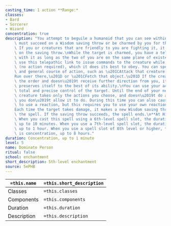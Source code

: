```yaml
---
casting_time: 1 action **Range:*
classes:
- Bard
- Sorcerer
- Wizard
concentration: true
description: "You attempt to beguile a humanoid that you can see within range. It\
    \ must succeed on a Wisdom saving throw or be charmed by you for the duration.\
    \ If you or creatures that are friendly to you are fighting it, it has advantage\
    \ on the saving throw.\nWhile the target is charmed, you have a telepathic link\
    \ with it as long as the two of you are on the same plane of existence. You can\
    \ use this telepathic link to issue commands to the creature while you are conscious\
    \ (no action required), which it does its best to obey. You can specify a simple\
    \ and general course of action, such as \u201CAttack that creature,\u201D \u201C\
    Run over there,\u201D or \u201CFetch that object.\u201D If the creature completes\
    \ the order and doesn\u2019t receive further direction from you, it defends and\
    \ preserves itself to the best of its ability.\nYou can use your action to take\
    \ total and precise control of the target. Until the end of your next turn, the\
    \ creature takes only the actions you choose, and doesn\u2019t do anything that\
    \ you don\u2019t allow it to do. During this time you can also cause the creature\
    \ to use a reaction, but this requires you to use your own reaction as well.\n\
    Each time the target takes damage, it makes a new Wisdom saving throw against\
    \ the spell. If the saving throw succeeds, the spell ends.\n**At Higher Levels.**\
    \ When you cast this spell using a 6th-level spell slot, the duration is concentration,\
    \ up to 10 minutes. When you use a 7th-level spell slot, the duration is concentration,\
    \ up to 1 hour. When you use a spell slot of 8th level or higher, the duration\
    \ is concentration, up to 8 hours."
duration: Concentration, up to 1 minute
level: 5
name: Dominate Person
ritual: false
school: enchantment
short_description: 5th-level enchantment
source: 5ePHB
---
```


| `=this.name` | `=this.short_description` |
| ------------ | ------------------------- |
| Classes      | `=this.classes`           |
| Components   | `=this.components`        |
| Duration     | `=this.duration`          |
| Description  | `=this.description`       |